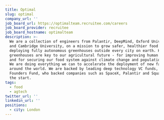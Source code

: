 ```yaml
---
title: Optimal
slug: optimal
company_url: ''
job_board_url: https://optimalteam.recruitee.com/careers
job_board_provider: recruitee
job_board_hostname: optimalteam
description: >-
  We are a collection of engineers from Palantir, DeepMind, Oxford University
  and Cambridge University, on a mission to grow safer, healthier food by
  deploying fully autonomous greenhouses outside every city on earth. High-tech
  greenhouses are key to our agricultural future - for improving human nutrition
  and for securing our food system against climate change and population growth.
  We are doing everything we can to accelerate the deployment of new farms
  around the world. We are backed by leading deep technology VC funds, including
  Founders Fund, who backed companies such as SpaceX, Palantir and Square from
  the start.
tags:
  - food
  - agtech
twitter_url: ''
linkedin_url: ''
positions:
  - city: London
---
```

